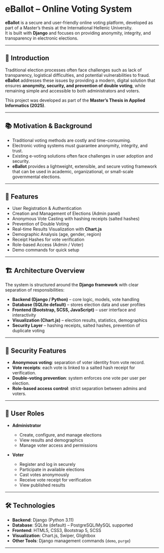 # eBallot – Online Voting System

**eBallot** is a secure and user-friendly online voting platform, developed as part of a Master’s thesis at the International Hellenic University.  
It is built with **Django** and focuses on providing anonymity, integrity, and transparency in electronic elections.

---

## 🔎 Introduction

Traditional election processes often face challenges such as lack of transparency, logistical difficulties, and potential vulnerabilities to fraud.  
**eBallot** addresses these issues by providing a modern, digital solution that ensures **anonymity, security, and prevention of double voting**, while remaining simple and accessible to both administrators and voters.

This project was developed as part of the **Master’s Thesis in Applied Informatics (2025)**.

---

## 📚 Motivation & Background

- Traditional voting methods are costly and time-consuming.  
- Electronic voting systems must guarantee anonymity, integrity, and trust.  
- Existing e-voting solutions often face challenges in user adoption and security.  
- **eBallot** provides a lightweight, extensible, and secure voting framework that can be used in academic, organizational, or small-scale governmental elections.  

---

## 🚀 Features

- User Registration & Authentication  
- Creation and Management of Elections (Admin panel)  
- Anonymous Vote Casting with hashing receipts (salted hashes)  
- Prevention of Double Voting  
- Real-time Results Visualization with **Chart.js**  
- Demographic Analysis (age, gender, region)  
- Receipt Hashes for vote verification  
- Role-based Access (Admin / Voter)  
- Demo commands for quick setup  

---

## 🏗️ Architecture Overview

The system is structured around the **Django framework** with clear separation of responsibilities:

- **Backend (Django / Python)** – core logic, models, vote handling  
- **Database (SQLite default)** – stores election data and user profiles  
- **Frontend (Bootstrap, SCSS, JavaScript)** – user interface and interactivity  
- **Visualization (Chart.js)** – election results, statistics, demographics  
- **Security Layer** – hashing receipts, salted hashes, prevention of duplicate voting  

---

## 🔐 Security Features

- **Anonymous voting**: separation of voter identity from vote record.  
- **Vote receipts**: each vote is linked to a salted hash receipt for verification.  
- **Double-voting prevention**: system enforces one vote per user per election.  
- **Role-based access control**: strict separation between admins and voters.  

---

## 👥 User Roles

- **Administrator**
  - Create, configure, and manage elections  
  - View results and demographics  
  - Manage voter access and permissions  

- **Voter**
  - Register and log in securely  
  - Participate in available elections  
  - Cast votes anonymously  
  - Receive vote receipt for verification  
  - View published results  

---

## 🛠️ Technologies

- **Backend**: Django (Python 3.11)  
- **Database**: SQLite (default) – PostgreSQL/MySQL supported  
- **Frontend**: HTML5, CSS3, Bootstrap 5, SCSS  
- **Visualization**: Chart.js, Swiper, Glightbox  
- **Other Tools**: Django management commands (`demo`, `purge`)  

---


